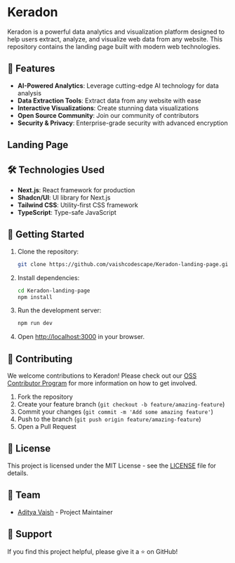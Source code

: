 # Keradon

Keradon is a powerful data analytics and visualization platform designed to help users extract, analyze, and visualize web data from any website. This repository contains the landing page built with modern web technologies.

## 🚀 Features

- **AI-Powered Analytics**: Leverage cutting-edge AI technology for data analysis
- **Data Extraction Tools**: Extract data from any website with ease
- **Interactive Visualizations**: Create stunning data visualizations
- **Open Source Community**: Join our community of contributors
- **Security & Privacy**: Enterprise-grade security with advanced encryption

## Landing Page
## 🛠️ Technologies Used

- **Next.js**: React framework for production
- **Shadcn/UI**: UI library for Next.js
- **Tailwind CSS**: Utility-first CSS framework
- **TypeScript**: Type-safe JavaScript


## 🚀 Getting Started

1. Clone the repository:
   ```bash
   git clone https://github.com/vaishcodescape/Keradon-landing-page.git
   ```

2. Install dependencies:
   ```bash
   cd Keradon-landing-page
   npm install
   ```
3. Run the development server:
   ```bash
   npm run dev
   ```

4. Open [http://localhost:3000](http://localhost:3000) in your browser.

## 🤝 Contributing

We welcome contributions to Keradon! Please check out our [OSS Contributor Program](/oss_program) for more information on how to get involved.

1. Fork the repository
2. Create your feature branch (`git checkout -b feature/amazing-feature`)
3. Commit your changes (`git commit -m 'Add some amazing feature'`)
4. Push to the branch (`git push origin feature/amazing-feature`)
5. Open a Pull Request

## 📝 License

This project is licensed under the MIT License - see the [LICENSE](LICENSE) file for details.

## 👥 Team

- [Aditya Vaish](https://github.com/vaishcodescape) - Project Maintainer

## 🌟 Support

If you find this project helpful, please give it a ⭐️ on GitHub!

